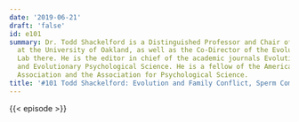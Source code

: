 ```yaml
---
date: '2019-06-21'
draft: 'false'
id: e101
summary: Dr. Todd Shackelford is a Distinguished Professor and Chair of Psychology
  at the University of Oakland, as well as the Co-Director of the Evolutionary Psychology
  Lab there. He is the editor in chief of the academic journals Evolutionary Psychology
  and Evolutionary Psychological Science. He is a fellow of the American Psychological
  Association and the Association for Psychological Science.
title: '#101 Todd Shackelford: Evolution and Family Conflict, Sperm Competition, Stepparenting'
---
```

{{< episode >}}
